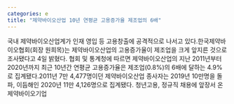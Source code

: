 ```yaml
---
categories: e
title: "제약바이오산업 10년 연평균 고용증가율 제조업의 6배"
---
```

국내 제약바이오산업계가 인재 영입 등 고용창출에 공격적으로 나서고 있다.한국제약바이오협회(회장 원희목)는 제약바이오산업의 고용증가율이 제조업을 크게 앞지른 것으로 조사됐다고 4일 밝혔다. 협회 및 통계청에 따르면 제약바이오산업의 지난 2011년부터 2020년까지 최근 10년간 연평균 고용증가율은 제조업(0.8%)의 6배에 달하는 4.9%로 집계됐다.2011년 7만 4,477명이던 제약바이오산업 종사자는 2019년 10만명을 돌파, 이듬해인 2020년 11만 4,126명으로 집계됐다. 청년고용, 정규직 채용에 앞장서 온 제약바이오기업